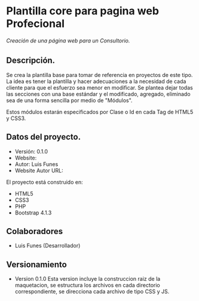 # Plantilla core para pagina web Profecional
###### Creación de una página web para un Consultorio.

## Descripción.
Se crea la plantilla base para tomar de referencia en proyectos de este tipo. La idea es tener la plantilla y hacer adecuaciones a la necesidad de cada cliente para que el esfuerzo sea menor en modificar. Se plantea dejar todas las secciones con una base estándar y el modificado, agregado, eliminado sea de una forma sencilla por medio de "Módulos".

Estos módulos estarán especificados por Clase o Id en cada Tag de HTML5 y CSS3.

## Datos del proyecto.
- Versión: 0.1.0
- Website:
- Autor: Luis Funes
- Website Autor URL:


El proyecto está construido en:
- HTML5
- CSS3
- PHP
- Bootstrap 4.1.3

## Colaboradores
- Luis Funes (Desarrollador)

## Versionamiento
- Version 0.1.0
Esta version incluye la construccion raiz de la maquetacion, se estructura los archivos en cada directorio correspondiente, se direcciona cada archivo de tipo CSS y JS.